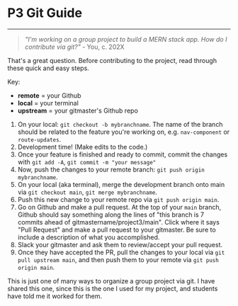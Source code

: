 # P3 Git Guide

-------------------------------------

<blockquote><i>"I'm working on a group project to build a MERN stack app. How do I contribute via git?"</i> - You, c. 202X</blockquote>

That's a great question. Before contributing to the project, read through these quick and easy steps.  

Key: 

* **remote** = your Github
* **local** = your terminal
* **upstream** = your gitmaster's Github repo

1. On your local: `git checkout -b mybranchname`. The name of the branch should be related to the feature you're working on, e.g. `nav-component` or `route-updates`. 
2. Development time! (Make edits to the code.)
3. Once your feature is finished and ready to commit, commit the changes with `git add -A`, `git commit -m "your message"`
4. Now, push the changes to your remote branch: `git push origin mybranchname`. 
5. On your local (aka terminal), merge the development branch onto main via `git checkout main`, `git merge mybranchname`. 
6. Push this new change to your remote repo via `git push origin main`. 
7. Go on Github and make a pull request. At the top of your `main` branch, Github should say something along the lines of "this branch is 7 commits ahead of gitmastername/project3/main". Click where it says "Pull Request" and make a pull request to your gitmaster. Be sure to include a description of what you accomplished. 
8. Slack your gitmaster and ask them to review/accept your pull request.
9. Once they have accepted the PR, pull the changes to your local via `git pull upstream main`, and then push them to your remote via `git push origin main`. 

This is just one of many ways to organize a group project via git. I have shared this one, since this is the one I used for my project, and students have told me it worked for them. 


